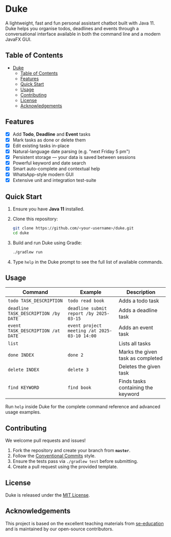 # Duke

A lightweight, fast and fun personal assistant chatbot built with Java&nbsp;11. Duke helps you organise todos, deadlines and events through a conversational interface available in both the command line and a modern JavaFX GUI.

## Table of Contents

- [Duke](#duke)
  - [Table of Contents](#table-of-contents)
  - [Features](#features)
  - [Quick Start](#quick-start)
  - [Usage](#usage)
  - [Contributing](#contributing)
  - [License](#license)
  - [Acknowledgements](#acknowledgements)

## Features

- [x] Add **Todo**, **Deadline** and **Event** tasks
- [x] Mark tasks as done or delete them
- [x] Edit existing tasks in-place
- [x] Natural-language date parsing (e.g.&nbsp;"next Friday 5&nbsp;pm")
- [x] Persistent storage — your data is saved between sessions
- [x] Powerful keyword and date search
- [x] Smart auto-complete and contextual help
- [x] WhatsApp-style modern GUI
- [x] Extensive unit and integration test-suite

## Quick Start

1. Ensure you have **Java&nbsp;11** installed.
2. Clone this repository:

   ```bash
   git clone https://github.com/<your-username>/duke.git
   cd duke
   ```
3. Build and run Duke using Gradle:

   ```bash
   ./gradlew run
   ```
4. Type `help` in the Duke prompt to see the full list of available commands.

## Usage

| Command | Example | Description |
|---------|---------|-------------|
| `todo TASK_DESCRIPTION` | `todo read book` | Adds a todo task |
| `deadline TASK_DESCRIPTION /by DATE` | `deadline submit report /by 2025-03-15` | Adds a deadline task |
| `event TASK_DESCRIPTION /at DATE` | `event project meeting /at 2025-03-10 14:00` | Adds an event task |
| `list` | | Lists all tasks |
| `done INDEX` | `done 2` | Marks the given task as completed |
| `delete INDEX` | `delete 3` | Deletes the given task |
| `find KEYWORD` | `find book` | Finds tasks containing the keyword |

Run `help` inside Duke for the complete command reference and advanced usage examples.

## Contributing

We welcome pull requests and issues!

1. Fork the repository and create your branch from **`master`**.
2. Follow the [Conventional Commits](https://www.conventionalcommits.org/) style.
3. Ensure the tests pass via `./gradlew test` before submitting.
4. Create a pull request using the provided template.

## License

Duke is released under the [MIT License](LICENSE).

## Acknowledgements

This project is based on the excellent teaching materials from [se-education](https://se-education.org/) and is maintained by our open-source contributors.
